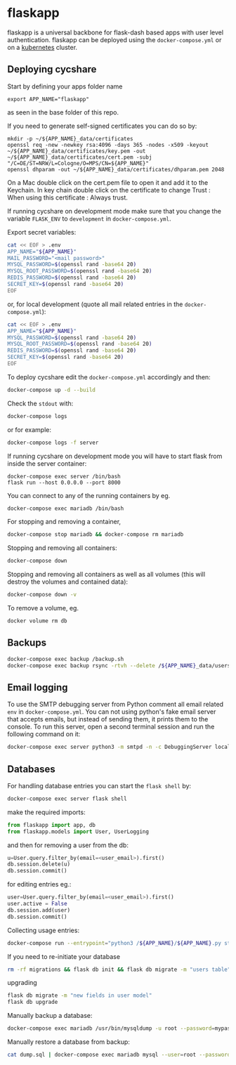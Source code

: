 # flaskapp

flaskapp is a universal backbone for flask-dash based apps with user level authentication. flaskapp can be deployed using the `docker-compose.yml` or on a [kubernetes](https://github.com/jorgeboucas/cycshare/tree/master/kubernetes#kubernetes) cluster.

## Deploying cycshare

Start by defining your apps folder name 
```
export APP_NAME="flaskapp"
```
as seen in the base folder of this repo.

If you need to generate self-signed certificates you can do so by:
```
mkdir -p ~/${APP_NAME}_data/certificates 
openssl req -new -newkey rsa:4096 -days 365 -nodes -x509 -keyout ~/${APP_NAME}_data/certificates/key.pem -out ~/${APP_NAME}_data/certificates/cert.pem -subj "/C=DE/ST=NRW/L=Cologne/O=MPS/CN=${APP_NAME}"
openssl dhparam -out ~/${APP_NAME}_data/certificates/dhparam.pem 2048
```

On a Mac double click on the cert.pem file to open it and add it to the Keychain. In key chain double click on the certificate to change Trust : When using this certificate : Always trust. 

If running cycshare on development mode make sure that you change the variable `FLASK_ENV` to `development` in `docker-compose.yml`.

Export secret variables:
```bash
cat << EOF > .env
APP_NAME="${APP_NAME}"
MAIL_PASSWORD="<mail password>"
MYSQL_PASSWORD=$(openssl rand -base64 20)
MYSQL_ROOT_PASSWORD=$(openssl rand -base64 20)
REDIS_PASSWORD=$(openssl rand -base64 20)
SECRET_KEY=$(openssl rand -base64 20)
EOF
```

or, for local development (quote all mail related entries in the `docker-compose.yml`):
```bash
cat << EOF > .env
APP_NAME="${APP_NAME}"
MYSQL_PASSWORD=$(openssl rand -base64 20)
MYSQL_ROOT_PASSWORD=$(openssl rand -base64 20)
REDIS_PASSWORD=$(openssl rand -base64 20)
SECRET_KEY=$(openssl rand -base64 20)
EOF
```

To deploy cycshare edit the `docker-compose.yml` accordingly and then:
```bash
docker-compose up -d --build
```
Check the `stdout` with:
```bash
docker-compose logs
```
or for example:
```bash
docker-compose logs -f server
```
If running cycshare on development mode you will have to start flask from inside the server container:
```
docker-compose exec server /bin/bash
flask run --host 0.0.0.0 --port 8000
```
You can connect to any of the running containers by eg. 
```bash
docker-compose exec mariadb /bin/bash
```
For stopping and removing a container,
```bash
docker-compose stop mariadb && docker-compose rm mariadb
```
Stopping and removing all containers:
```bash
docker-compose down
```
Stopping and removing all containers as well as all volumes (this will destroy the volumes and contained data):
```bash
docker-compose down -v
```
To remove a volume, eg.
```bash
docker volume rm db
```

## Backups

```bash
docker-compose exec backup /backup.sh
docker-compose exec backup rsync -rtvh --delete /${APP_NAME}_data/users/ /backup/users_data/
```

## Email logging

To use the SMTP debugging server from Python comment all email related `env` in `docker-compose.yml`.
You can not using python's fake email server that accepts emails, but instead of sending them, it prints them to the console. 
To run this server, open a second terminal session and run the following command on it:
```bash
docker-compose exec server python3 -m smtpd -n -c DebuggingServer localhost:8025
```

## Databases

For handling database entries you can start the `flask shell` by:
```bash
docker-compose exec server flask shell 
```
make the required imports:
```python
from flaskapp import app, db
from flaskapp.models import User, UserLogging
```
and then for removing a user from the db:
```python
u=User.query.filter_by(email=<user_email>).first()
db.session.delete(u)
db.session.commit()
```
for editing entries eg.:
```python
user=User.query.filter_by(email=<user_email>).first()
user.active = False
db.session.add(user)
db.session.commit()
```

Collecting usage entries:
```bash
docker-compose run --entrypoint="python3 /${APP_NAME}/${APP_NAME}.py stats /backup/stats" init
```

If you need to re-initiate your database
```bash
rm -rf migrations && flask db init && flask db migrate -m "users table" && flask db upgrade 
```

upgrading
```bash
flask db migrate -m "new fields in user model"
flask db upgrade
```

Manually backup a database:
```bash
docker-compose exec mariadb /usr/bin/mysqldump -u root --password=mypass ${APP_NAME} > dump.sql
```

Manually restore a database from backup:
```bash
cat dump.sql | docker-compose exec mariadb mysql --user=root --password=mypass ${APP_NAME}
```





